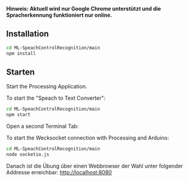 **Hinweis: Aktuell wird nur Google Chrome unterstützt und die Spracherkennung funktioniert nur online.**

## Installation

```bash
cd ML-SpeachControlRecognition/main
npm install
```

## Starten

Start the Processing Application.

To start the "Speach to Text Converter":
```bash
cd ML-SpeachControlRecognition/main
npm start
```
Open a second Terminal Tab:

To start the Wecksocket connection with Processing and Arduino:
```bash
cd ML-SpeachControlRecognition/main
node socketio.js
```

Danach ist die Übung über einen Webbrowser der Wahl unter folgender Addresse erreichbar:
[http://localhost:8080](http://localhost:8080)

